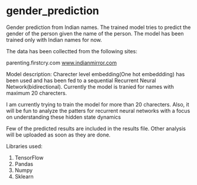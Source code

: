 # gender_prediction
Gender prediction from Indian names.
The trained model tries to predict the gender of the person given the name of the person. The model has been trained only with Indian names for now.


The data has been collectted from the following sites: 

parenting.firstcry.com
www.indianmirror.com

Model description:
Charecter level embedding(One hot embeddding) has been used and has been fed to a sequential Recurrent Neural Network(bidirectional).
Currently the model is tranied for names with maximum 20 charecters.

I am currently trying to train the model for more than 20 charecters. Also, it will be fun to analyze the patters for recurrent neural networks with a focus on understanding these hidden state dynamics

Few of the predicted results are included in the results file. Other analysis will be uploaded as soon as they are done. 


Libraries used:
1. TensorFlow
2. Pandas
3. Numpy
4. Sklearn
